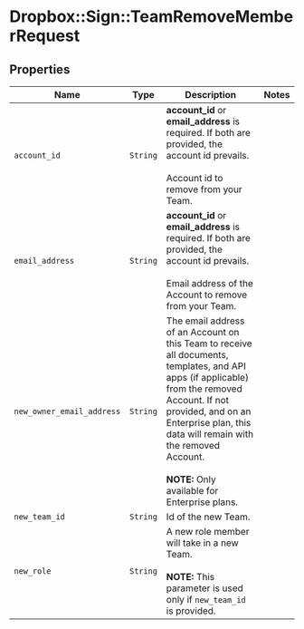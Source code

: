 # Dropbox::Sign::TeamRemoveMemberRequest



## Properties

| Name | Type | Description | Notes |
| ---- | ---- | ----------- | ----- |
| `account_id` | ```String``` |  **account_id** or **email_address** is required. If both are provided, the account id prevails.<br><br>Account id to remove from your Team.  |  |
| `email_address` | ```String``` |  **account_id** or **email_address** is required. If both are provided, the account id prevails.<br><br>Email address of the Account to remove from your Team.  |  |
| `new_owner_email_address` | ```String``` |  The email address of an Account on this Team to receive all documents, templates, and API apps (if applicable) from the removed Account. If not provided, and on an Enterprise plan, this data will remain with the removed Account.<br><br>**NOTE:** Only available for Enterprise plans.  |  |
| `new_team_id` | ```String``` |  Id of the new Team.  |  |
| `new_role` | ```String``` |  A new role member will take in a new Team.<br><br>**NOTE:** This parameter is used only if `new_team_id` is provided.  |  |

